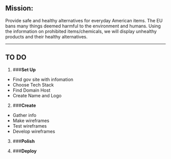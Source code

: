 ## Mission: 
  Provide safe and healthy alternatives for everyday American items. The EU bans many things deemed harmful to the environment and humans. Using the information on prohibited items/chemicals, we will display unhealthy products and their healthy alternatives.

---

## **TO DO** 

1. ###**Set Up**
  - Find gov site with infomation
  - Choose Tech Stack
  - Find Domain Host
  - Create Name and Logo 

2. ###**Create**
  - Gather info
  - Make wireframes 
  - Test wireframes 
  - Develop wireframes

3. ###**Polish**

4. ###**Deploy**
  
